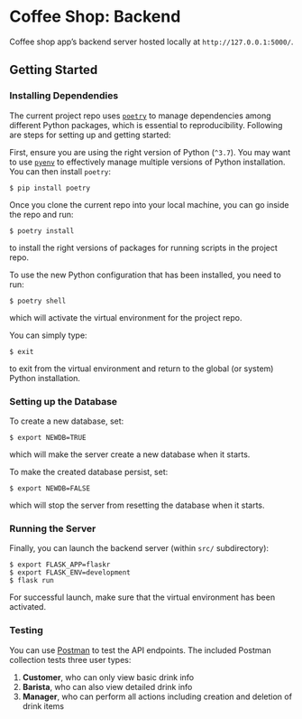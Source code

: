 # Coffee Shop: Backend

Coffee shop app’s backend server hosted locally at `http://127.0.0.1:5000/`.

## Getting Started

### Installing Dependendies

The current project repo uses [`poetry`](https://python-poetry.org/docs/) to manage
dependencies among different Python packages, which is essential to reproducibility.
Following are steps for setting up and getting started:

First, ensure you are using the right version of Python (`^3.7`). You may want to
use [`pyenv`](https://github.com/pyenv/pyenv) to effectively manage multiple versions
of Python installation. You can then install `poetry`:
```
$ pip install poetry
```

Once you clone the current repo into your local machine, you can go inside the repo and run:
```
$ poetry install
```
to install the right versions of packages for running scripts in the project repo.

To use the new Python configuration that has been installed, you need to run:
```
$ poetry shell
```
which will activate the virtual environment for the project repo.

You can simply type:
```
$ exit
```
to exit from the virtual environment and return to the global (or system) Python installation.

### Setting up the Database

To create a new database, set:
```
$ export NEWDB=TRUE
```
which will make the server create a new database when it starts.

To make the created database persist, set:
```
$ export NEWDB=FALSE
```
which will stop the server from resetting the database when it starts.

### Running the Server

Finally, you can launch the backend server (within `src/` subdirectory):
```
$ export FLASK_APP=flaskr
$ export FLASK_ENV=development
$ flask run
```

For successful launch, make sure that the virtual environment has been activated.

### Testing

You can use [Postman](https://getpostman.com) to test the API endpoints.
The included Postman collection tests three user types:
1. **Customer**, who can only view basic drink info
2. **Barista**, who can also view detailed drink info
3. **Manager**, who can perform all actions including creation and deletion of drink items
